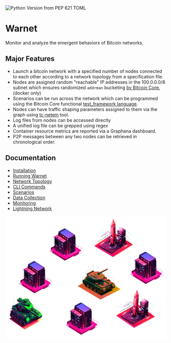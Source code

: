 ![Python Version from PEP 621 TOML](https://img.shields.io/python/required-version-toml?tomlFilePath=https://raw.githubusercontent.com/bitcoin-dev-project/warnet/main/pyproject.toml)
# Warnet

Monitor and analyze the emergent behaviors of Bitcoin networks.

## Major Features

* Launch a bitcoin network with a specified number of nodes connected to each other according to a network topology from a specification file.
* Nodes are assigned random "reachable" IP addresses in the 100.0.0.0/8 subnet which ensures randomized `addrman` bucketing [by Bitcoin Core.](https://github.com/bitcoin/bitcoin/blob/8372ab0ea3c88308aabef476e3b9d023ba3fd4b7/src/addrman.h#L66) (docker only)
* Scenarios can be run across the network which can be programmed using the Bitcoin Core functional [test_framework language](https://github.com/bitcoin/bitcoin/tree/master/test/functional).
* Nodes can have traffic shaping parameters assigned to them via the graph using [tc-netem](https://manpages.ubuntu.com/manpages/trusty/man8/tc-netem.8.html) tool.
* Log files from nodes can be accessed directly
* A unified log file can be grepped using regex
* Container resource metrics are reported via a Graphana dashboard.
* P2P messages between any two nodes can be retrieved in chronological order.

## Documentation

- [Installation](docs/install.md)
- [Running Warnet](docs/running.md)
- [Network Topology](docs/graph.md)
- [CLI Commands](docs/warcli.md)
- [Scenarios](docs/scenarios.md)
- [Data Collection](docs/data.md)
- [Monitoring](docs/monitoring.md)
- [Lightning Network](docs/lightning.md)

![warnet-art](docs/machines.webp)
